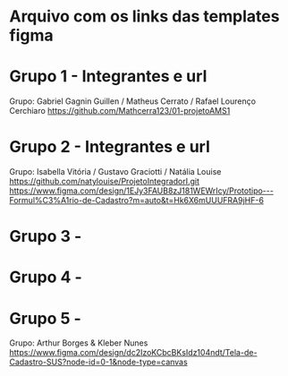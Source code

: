 # Arquivo com os links das templates figma

# Grupo 1 - Integrantes e url
Grupo: Gabriel Gagnin Guillen / Matheus Cerrato / Rafael Lourenço Cerchiaro 
https://github.com/Mathcerra123/01-projetoAMS1 

# Grupo 2 - Integrantes e url
Grupo: Isabella Vitória / Gustavo Graciotti / Natália Louise
https://github.com/natylouise/ProjetoIntegradorI.git
https://www.figma.com/design/1EJy3FAUB8zJ181WEWrIcy/Prototipo---Formul%C3%A1rio-de-Cadastro?m=auto&t=Hk6X6mUUUFRA9jHF-6

# Grupo 3 - 

# Grupo 4 - 


# Grupo 5 -
Grupo: Arthur Borges & Kleber Nunes
https://www.figma.com/design/dc2IzoKCbcBKsIdz104ndt/Tela-de-Cadastro-SUS?node-id=0-1&node-type=canvas
